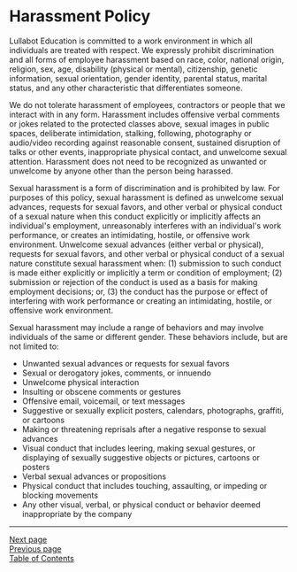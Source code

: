 # Harassment Policy
Lullabot Education is committed to a work environment in which all individuals are treated with respect. We expressly prohibit discrimination and all forms of employee harassment based on race, color, national origin, religion, sex, age, disability (physical or mental), citizenship, genetic information, sexual orientation, gender identity, parental status, marital status, and any other characteristic that differentiates someone.

We do not tolerate harassment of employees, contractors or people that we interact with in any form. Harassment includes offensive verbal comments or jokes related to the protected classes above, sexual images in public spaces, deliberate intimidation, stalking, following, photography or audio/video recording against reasonable consent, sustained disruption of talks or other events, inappropriate physical contact, and unwelcome sexual attention. Harassment does not need to be recognized as unwanted or unwelcome by anyone other than the person being harassed.

Sexual harassment is a form of discrimination and is prohibited by law. For purposes of this policy, sexual harassment is defined as unwelcome sexual advances, requests for sexual favors, and other verbal or physical conduct of a sexual nature when this conduct explicitly or implicitly affects an individual's employment, unreasonably interferes with an individual's work performance, or creates an intimidating, hostile, or offensive work environment. Unwelcome sexual advances (either verbal or physical), requests for sexual favors, and other verbal or physical conduct of a sexual nature constitute sexual harassment when: (1) submission to such conduct is made either explicitly or implicitly a term or condition of employment; (2) submission or rejection of the conduct is used as a basis for making employment decisions; or, (3) the conduct has the purpose or effect of interfering with work performance or creating an intimidating, hostile, or offensive work environment.

Sexual harassment may include a range of behaviors and may involve individuals of the same or different gender. These behaviors include, but are not limited to:

- Unwanted sexual advances or requests for sexual favors
- Sexual or derogatory jokes, comments, or innuendo
- Unwelcome physical interaction
- Insulting or obscene comments or gestures
- Offensive email, voicemail, or text messages
- Suggestive or sexually explicit posters, calendars, photographs, graffiti, or cartoons
- Making or threatening reprisals after a negative response to sexual advances
- Visual conduct that includes leering, making sexual gestures, or displaying of sexually suggestive objects or pictures, cartoons or posters
- Verbal sexual advances or propositions
- Physical conduct that includes touching, assaulting, or impeding or blocking movements
- Any other visual, verbal, or physical conduct or behavior deemed inappropriate by the company

---
[Next page](03compalints.md)  
[Previous page](01standards.md)  
[Table of Contents](../README.md#table-of-contents)